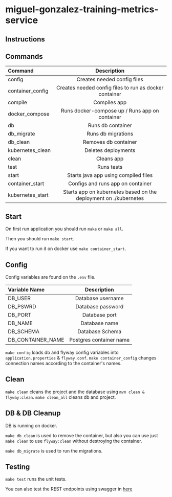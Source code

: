 # miguel-gonzalez-training-metrics-service

## Instructions

## Commands

| Command          |                           Description                            |
| :--------------- | :--------------------------------------------------------------: |
| config           |                   Creates needed config files                    |
| container_config |      Creates needed config files to run as docker container      |
| compile          |                           Compiles app                           |
| docker_compose   |          Runs docker-compose up / Runs app on container          |
| db               |                        Runs db container                         |
| db_migrate       |                        Runs db migrations                        |
| db_clean         |                       Removes db container                       |
| kubernetes_clean |                       Deletes deployments                        |
| clean            |                            Cleans app                            |
| test             |                            Runs tests                            |
| start            |               Starts java app using compiled files               |
| container_start  |                Configs and runs app on container                 |
| kubernetes_start | Starts app on kubernetes based on the deployment on ./kubernetes |

## Start

On first run application you should run `make` or `make all`.

Then you should run `make start`.

If you want to run it on docker use `make container_start`.

## Config

Config variables are found on the `.env` file.

| Variable Name     |       Description       |
| :---------------- | :---------------------: |
| DB_USER           |    Database username    |
| DB_PSWRD          |    Database password    |
| DB_PORT           |      Database port      |
| DB_NAME           |      Database name      |
| DB_SCHEMA         |     Database Schema     |
| DB_CONTAINER_NAME | Postgres container name |

`make config` loads db and flyway config variables into `application.properties` & `flyway.conf`.
`make container_config` changes connection names according to the container's names.

## Clean

`make clean` cleans the project and the database using `mvn clean & flyway:clean`.
`make clean_all` cleans db and project.

## DB & DB Cleanup

DB is running on docker.

`make db_clean` is used to remove the container, but also you can use just `make clean` to use `flyway:clean` without destroying the container.

`make db_migrate` is used to run the migrations.

## Testing

`make test` runs the unit tests.

You can also test the REST endpoints using swagger in [here](http://localhost:8080/swagger-ui/index.html)
